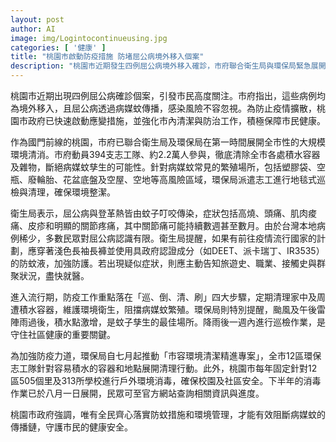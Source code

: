 ```yaml
---
layout: post
author: AI
image: img/Logintocontinueusing.jpg
categories: [ '健康' ]
title: "桃園市啟動防疫措施 防堵屈公病境外移入個案"
description: "桃園市近期發生四例屈公病境外移入確診，市府聯合衛生局與環保局緊急展開大規模環境清消與病媒蚊巡檢，動員志工徹底清除各處積水容器與繁殖源。衛生局呼籲有出國計劃者加強防蚊措施，如穿著長袖長褲及使用政府認證防蚊液，並留意高燒、關節痛等症狀。防疫工作強調「巡、倒、清、刷」四步驟，颱風及強降雨後一週內加強巡查。7月起展開環境清潔專案，12區志工隊及學校持續消毒，民眾可上官網查詢進度。市府籲全民共同落實防蚊與環境管理，守護健康安全。"
---
```

桃園市近期出現四例屈公病確診個案，引發市民高度關注。市府指出，這些病例均為境外移入，且屈公病透過病媒蚊傳播，感染風險不容忽視。為防止疫情擴散，桃園市政府已快速啟動應變措施，並強化市內清潔與防治工作，積極保障市民健康。

作為國門前線的桃園，市府已聯合衛生局及環保局在第一時間展開全市性的大規模環境清消。市府動員394支志工隊、約2.2萬人參與，徹底清除全市各處積水容器及雜物，斷絕病媒蚊孳生的可能性。針對病媒蚊常見的繁殖場所，包括塑膠袋、空瓶、廢輪胎、花盆底盤及空屋、空地等高風險區域，環保局派遣志工進行地毯式巡檢與清理，確保環境整潔。

衛生局表示，屈公病與登革熱皆由蚊子叮咬傳染，症狀包括高燒、頭痛、肌肉痠痛、皮疹和明顯的關節疼痛，其中關節痛可能持續數週甚至數月。由於台灣本地病例稀少，多數民眾對屈公病認識有限。衛生局提醒，如果有前往疫情流行國家的計劃，應穿著淺色長袖長褲並使用具政府認證成分（如DEET、派卡瑞丁、IR3535）的防蚊液，加強防護。若出現疑似症狀，則應主動告知旅遊史、職業、接觸史與群聚狀況，盡快就醫。

進入流行期，防疫工作重點落在「巡、倒、清、刷」四大步驟，定期清理家中及周遭積水容器，維護環境衛生，阻擋病媒蚊繁殖。環保局則特別提醒，颱風及午後雷陣雨過後，積水點激增，是蚊子孳生的最佳場所。降雨後一週內進行巡檢作業，是守住社區健康的重要關鍵。

為加強防疫力道，環保局自七月起推動「市容環境清潔精進專案」，全市12區環保志工隊針對容易積水的容器和地點展開清理行動。此外，桃園市每年固定針對12區505個里及313所學校進行戶外環境消毒，確保校園及社區安全。下半年的消毒作業已於八月一日展開，民眾可至官方網站查詢相關資訊與進度。

桃園市政府強調，唯有全民齊心落實防蚊措施和環境管理，才能有效阻斷病媒蚊的傳播鏈，守護市民的健康安全。